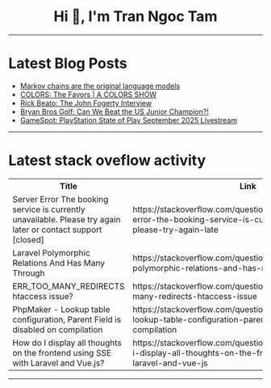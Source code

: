 <h1 align="center">Hi 👋, I'm Tran Ngoc Tam</h1>

---

# Latest Blog Posts 
<!-- BLOG-POST-LIST:START -->
- [Markov chains are the original language models](https://dev.to/technoblogger14o3/markov-chains-are-the-original-language-models-2a65)
- [COLORS: The Favors | A COLORS SHOW](https://dev.to/music_youtube/colors-the-favors-a-colors-show-f4b)
- [Rick Beato: The John Fogerty Interview](https://dev.to/music_youtube/rick-beato-the-john-fogerty-interview-16oi)
- [Bryan Bros Golf: Can We Beat the US Junior Champion?!](https://dev.to/youtube_golf/bryan-bros-golf-can-we-beat-the-us-junior-champion-pd4)
- [GameSpot: PlayStation State of Play September 2025 Livestream](https://dev.to/gg_news/gamespot-playstation-state-of-play-september-2025-livestream-3m47)
<!-- BLOG-POST-LIST:END -->

---

# Latest stack oveflow activity
<table>
  <tr><th>Title</th><th>Link</th></tr>
  <!-- STACKOVERFLOW:START --><tr><td>Server Error The booking service is currently unavailable. Please try again later or contact support [closed]</td><td>https://stackoverflow.com/questions/79773132/server-error-the-booking-service-is-currently-unavailable-please-try-again-late</td></tr><tr><td>Laravel Polymorphic Relations And Has Many Through</td><td>https://stackoverflow.com/questions/79772843/laravel-polymorphic-relations-and-has-many-through</td></tr><tr><td>ERR_TOO_MANY_REDIRECTS htaccess issue?</td><td>https://stackoverflow.com/questions/79772799/err-too-many-redirects-htaccess-issue</td></tr><tr><td>PhpMaker - Lookup table configuration, Parent Field is disabled on compilation</td><td>https://stackoverflow.com/questions/79772724/phpmaker-lookup-table-configuration-parent-field-is-disabled-on-compilation</td></tr><tr><td>How do I display all thoughts on the frontend using SSE with Laravel and Vue.js?</td><td>https://stackoverflow.com/questions/79772691/how-do-i-display-all-thoughts-on-the-frontend-using-sse-with-laravel-and-vue-js</td></tr><!-- STACKOVERFLOW:END -->
</table>

---



